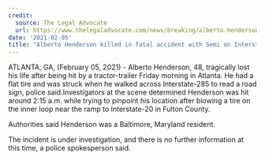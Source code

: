 ```yaml
---
credit:
  source: The Legal Advocate
  url: https://www.thelegaladvocate.com/news/breaking/alberto-henderson-killed-interstate-285-tractor-trailer-accident
date: '2021-02-05'
title: "Alberto Henderson killed in fatal accident with Semi on Interstate 285"
---
```

ATLANTA, GA, (February 05, 2021) - Alberto Henderson, 48, tragically lost his life after being hit by a tractor-trailer Friday morning in Atlanta. He had a flat tire and was struck when he walked across Interstate-285 to read a road sign, police said.Investigators at the scene determined Henderson was hit around 2:15 a.m. while trying to pinpoint his location after blowing a tire on the inner loop near the ramp to Interstate-20 in Fulton County.

Authorities said Henderson was a Baltimore, Maryland resident.

The incident is under investigation, and there is no further information at this time, a police spokesperson said. 
